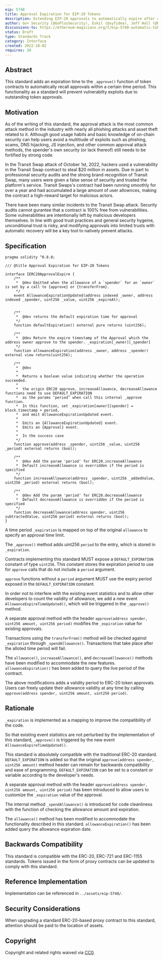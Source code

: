 ```yaml
---
eip: 5748
title: Approval Expiration for EIP-20 Tokens
description: Extending EIP-20 approvals to automatically expire after a duration
author: Go+ Security (@GoPlusSecurity), Eskil (@xyfidea), Jeff Hall (@Mr-Lucky), Xavi (@XaaaaavitheFool), Turan Vural (@turanzv)
discussions-to: https://ethereum-magicians.org/t/eip-5748-automatic-token-approval-expiration/11185
status: Draft
type: Standards Track
category: Interface
created: 2022-10-02
requires: 20
---
```


## Abstract

This standard adds an expiration time to the `_approve()` function of token contracts to automatically recall approvals within a certain time period. This functionality as a standard will prevent vulnerabilty exploits due to outstanding token approvals.

## Motivation

As of the writing of this standard, the approval attack is the most common attack method in the industry with nearly all phishing attacks and asset theft related to it. Although good usage habits and basic knowledge of on-chain security can help users avoid a multitiude of exploits such as phishing, scams, DNS hijacking, JS injection, and other common approval attack methods, the spender's own security (or lack thereof) still needs to be fortified by strong code.

In the Transit Swap attack of October 1st, 2022, hackers used a vulnerability in the Transit Swap contract to steal $20 million in assets. Due in part to professional security audits and the strong brand recognition of Transit Swap, many users were given a false sense of security and trusted the platform's service. Transit Swaps's contract had been running smoothly for over a year and had accumulated a large amount of user allownces, making the contract a high-reward target for malicious actors.

There have been many similar incidents to the Transit Swap attack. Security audits cannot gurantee that a contract is 100% free from vulnerabilities. Some vulnerabilities are intentionally left by malicious developers themselves. In line with good trust practices and general security hygeine, unconditional trust is risky, and modifying approvals into limited trusts with automatic recovery will be a key tool to natively prevent attacks.

## Specification

```solidity
pragma solidity ^0.8.0;

/// @title Approval Expiration for EIP-20 Tokens

interface IERC20ApprovalExpire {
    /**
     *  @dev Emitted when the allowance of a `spender` for an `owner` is set by a call to {approve} or {transferFrom}.
     */
    event AllowanceExpirationUpdated(address indexed _owner, address indexed _spender, uint256 _value, uint256 _expireAt);


    /**
     *  @dev returns the default expiration time for approval
     */
    function defaultExpiration() external pure returns (uint256);

    /**
     *  @dev Return the expire timestamp of the Approval which the address owner approve to the spender. _expiration[_owner][_spender]
     */
    function allowanceExpiration(address _owner, address _spender) external view returns(uint256);

    /**
     *  @dev
     *
     *  Returns a boolean value indicating whether the operation succeeded.
     *
     *  the origin ERC20 approve, increaseAllowance, decreaseAllowance functions need to use DEFAULT_EXPIRATION
     *  as the params ‘period’ when call this internal _approve function.
     *  In this function, set _expiration[owner][spender] = block.timestamp + period,
     *  and emit AllowanceExpirationUpdated event.
     *
     *  Emits an {AllowanceExpirationUpdated} event.
     *  Emits an {Approval} event.
     *
     *  In the success case
     */
    function approve(address _spender, uint256 _value, uint256 _period) external returns (bool);

    /**
     *  @dev Add the param 'period' for ERC20.increaseAllowance
     *  Default increaseAllowance is overridden if the period is specified
     */
    function increaseAllowance(address _spender, uint256 _addedValue, uint256 _period) external returns (bool);

    /**
     *  @dev Add the param 'period' for ERC20.decreaseAllowance
     *  Default decreaseAllowance is overridden if the period is specified
     */
    function decreaseAllowance(address spender, uint256 subtractedValue, uint256 period) external returns (bool);
}
```

A time period `_expiration` is mapped on top of the original `allowance` to specify an approval time limit.

The `_approve()` method adds uint256 `period` to the entry, which is stored in `_expiration`.

Contracts implementing this standard MUST expose a `DEFAULT_EXPIRATION` constant of type `uint256`. This constant stores the expiration period to use for `approve` calls that do not include a `period` argument.

`approve` functions without a `period` argument MUST use the expiry period exposed in the `DEFAULT_EXPIRATION` constant.

In order not to interfere with the existing event statistics and to allow other developers to count the validity of allowance, we add a new event `AllowanceExpireTimeUpdated()`, which will be triggered in the `_approve()` method.

A separate approval method with the header `approve(address spender, uint256 amount, uint256 period)` modifies the `_expiration` value for existing approvals.

Transactions using the `transferFrom()` method will be checked against `_expiration` through `_spendAllowance()`. Transactions that take place after the alloted time period will fail.

The `allowance()`, `increaseAllowance()`, and `decreaseAllowance()` methods have been modified to accommodate the new features. `allowanceExpiration()` has been added to query the live period of the contract.

The above modifications adds a validity period to ERC-20 token approvals. Users can freely update their allowance validity at any time by calling `approve(address spender, uint256 amount, uint256 period)`.

## Rationale

`_expiration` is implemented as a mapping to improve the compatibility of the code.

So that existing event statistics are not perturbed by the implementation of this standard, `_approve()` is triggered by the new event `AllowanceExpireTimeUpdated()`.

This standard is absolutely compatible with the traditional ERC-20 standard. `DEFAULT_EXPIRATION` is added so that the original `approve(address spender, uint256 amount)` method header can remain for backwards compatibility and ease of programming. `DEFAULT_EXPIRATION` can be set to a constant or variable according to the developer's needs.

A separate approval method with the header `approve(address spender, uint256 amount, uint256 period)` has been introduced to allow users to customize the `_expiration` value of the approval.

The internal method `_spendAllowance()` is introduced for code cleanliness with the function of checking the allowance amount and expiration.

The `allowance()` method has been modified to accommodate the functionality described in this standard. `allowanceExpiration()` has been added query the allowance expiration date.

## Backwards Compatibility

This standard is compatible with the ERC-20, ERC-721 and ERC-1155 standards. Tokens issued in the form of proxy contracts can be updated to comply with this standard.

## Reference Implementation

Implementation can be referenced in `../assets/eip-5748/`.

## Security Considerations

When upgrading a standard ERC-20-based proxy contract to this standard, attention should be paid to the location of assets.

## Copyright

Copyright and related rights waived via [CC0](../LICENSE.md).
